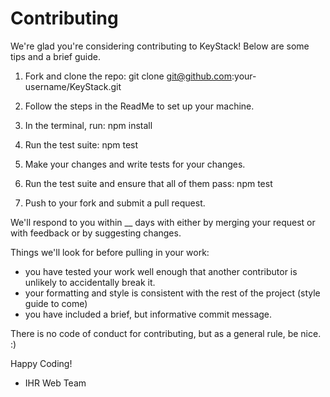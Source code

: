 # Contributing

We're glad you're considering contributing to KeyStack!  Below are some tips and a brief guide.
1.  Fork and clone the repo:
  git clone git@github.com:your-username/KeyStack.git

2.  Follow the steps in the ReadMe to set up your machine.

3.  In the terminal, run:
  npm install

4.  Run the test suite:
  npm test

5.  Make your changes and write tests for your changes.

6.  Run the test suite and ensure that all of them pass:
  npm test

7.  Push to your fork and submit a pull request.

We'll respond to you within __ days with either by merging your request or with feedback or by suggesting changes.

Things we'll look for before pulling in your work:
  * you have tested your work well enough that another contributor is unlikely to accidentally break it.
  * your formatting and style is consistent with the rest of the project (style guide to come)
  * you have included a brief, but informative commit message.

There is no code of conduct for contributing, but as a general rule, be nice.  :)

Happy Coding!
 - IHR Web Team
